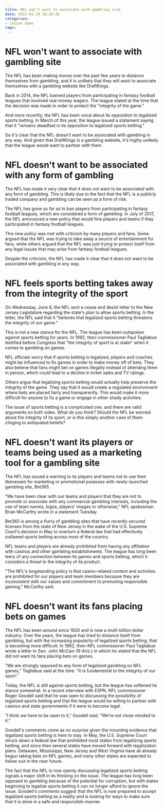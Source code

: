 ```yaml
---
title: NFL won't want to associate with gambling site
date: 2023-01-29 18:29:45
categories:
- Casino Game
tags:
---
```



#  NFL won't want to associate with gambling site

The NFL has been making moves over the past few years to distance themselves from gambling, and it is unlikely that they will want to associate themselves with a gambling website like DraftKings.

Back in 2014, the NFL banned players from participating in fantasy football leagues that involved real-money wagers. The league stated at the time that the decision was made in order to protect the "integrity of the game."

And more recently, the NFL has been vocal about its opposition to legalized sports betting. In March of this year, the league issued a statement saying that it "remains steadfast in its opposition to legalized sports betting."

So it's clear that the NFL doesn't want to be associated with gambling in any way. And given that DraftKings is a gambling website, it's highly unlikely that the league would want to partner with them.

#  NFL doesn't want to be associated with any form of gambling

The NFL has made it very clear that it does not want to be associated with any form of gambling. This is likely due to the fact that the NFL is a publicly traded company and gambling can be seen as a form of risk.

The NFL has gone so far as to ban players from participating in fantasy football leagues, which are considered a form of gambling. In July of 2017, the NFL announced a new policy that would fine players and teams if they participated in fantasy football leagues.

This new policy was met with criticism by many players and fans. Some argued that the NFL was trying to take away a source of entertainment for fans, while others argued that the NFL was just trying to protect itself from any legal issues that may arise from fantasy football leagues.

Despite the criticism, the NFL has made it clear that it does not want to be associated with gambling in any way.

#  NFL feels sports betting takes away from the integrity of the sport

On Wednesday, June 6, the NFL sent a cease and desist letter to the New Jersey Legislature regarding the state's plan to allow sports betting. In the letter, the NFL said that it "believes that legalized sports betting threatens the integrity of our game."

This is not a new stance for the NFL. The league has been outspoken against sports betting for years. In 1992, then-commissioner Paul Tagliabue testified before Congress that "the integrity of sport is at stake" when it comes to gambling on games.

NFL officials worry that if sports betting is legalized, players and coaches might be influenced to fix games in order to make money off of bets. They also believe that fans might bet on games illegally instead of attending them in person, which could lead to a decline in ticket sales and TV ratings.

Others argue that legalizing sports betting would actually help preserve the integrity of the game. They say that it would create a regulated environment where bets are placed fairly and transparently. This would make it more difficult for anyone to fix a game or engage in other shady activities.

The issue of sports betting is a complicated one, and there are valid arguments on both sides. What do you think? Should the NFL be worried about the integrity of its sport, or is this simply another case of them clinging to antiquated beliefs?

#  NFL doesn't want its players or teams being used as a marketing tool for a gambling site

The NFL has issued a warning to its players and teams not to use their likenesses for marketing or promotional purposes with newly-launched gambling site, Bet365.

"We have been clear with our teams and players that they are not to promote or associate with any commercial gambling interests, including the use of team names, logos, players' images or otherwise," NFL spokesman Brian McCarthy wrote in a statement Tuesday.

Bet365 is among a flurry of gambling sites that have recently secured licenses from the state of New Jersey in the wake of the U.S. Supreme Court's decision in May to overturn a federal law that had effectively outlawed sports betting across most of the country.

NFL teams and players are already prohibited from having any affiliation with casinos and other gambling establishments. The league has long been leery of any connection between its games and sports betting, which it considers a threat to the integrity of its product.

"The NFL's longstanding policy is that casino-related content and activities are prohibited for our players and team members because they are inconsistent with our values and commitment to promoting responsible gaming," McCarthy said.

#  NFL doesn't want its fans placing bets on games

The NFL has been around since 1920 and is now a multi-billion dollar industry. Over the years, the league has tried to distance itself from gambling, but with the increasing popularity of legalized sports betting, that is becoming more difficult. In 1992, then-NFL commissioner Paul Tagliabue wrote a letter to Sen. John McCain (R-Ariz.) in which he stated that the NFL did not want its fans placing bets on games.

"We are strongly opposed to any form of legalized gambling on NFL games," Tagliabue said at the time. "It is fundamental to the integrity of our sport."

Today, the NFL is still against sports betting, but the league has softened its stance somewhat. In a recent interview with ESPN, NFL commissioner Roger Goodell said that he was open to discussing the possibility of legalized sports betting and that the league would be willing to partner with casinos and state governments if it were to become legal.

"I think we have to be open to it," Goodell said. "We're not close-minded to it."

Goodell's comments come as no surprise given the mounting evidence that legalized sports betting is here to stay. In May, the U.S. Supreme Court struck down a federal law that prohibited most states from legalizing sports betting, and since then several states have moved forward with legalization plans. Delaware, Mississippi, New Jersey and West Virginia have all already begun taking bets on NFL games, and many other states are expected to follow suit in the near future.

The fact that the NFL is now openly discussing legalized sports betting signals a major shift in its thinking on the issue. The league has long been opposed to gambling because of the potential for corruption, but with states beginning to legalize sports betting it can no longer afford to ignore the issue. Goodell's comments suggest that the NFL is now prepared to accept legalized sports betting as a reality and is looking for ways to make sure that it is done in a safe and responsible manner.